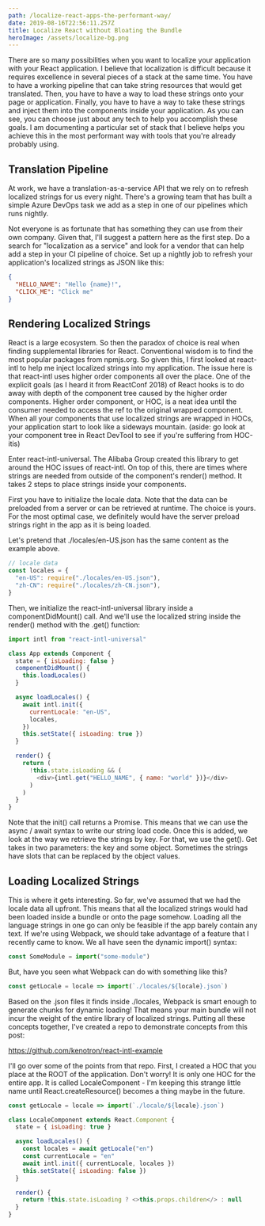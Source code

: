 ```yaml
---
path: /localize-react-apps-the-performant-way/
date: 2019-08-16T22:56:11.257Z
title: Localize React without Bloating the Bundle
heroImage: /assets/localize-bg.png
---
```


There are so many possibilities when you want to localize your application with your React application. I believe that localization is difficult because it requires excellence in several pieces of a stack at the same time. You have to have a working pipeline that can take string resources that would get translated. Then, you have to have a way to load these strings onto your page or application. Finally, you have to have a way to take these strings and inject them into the components inside your application. As you can see, you can choose just about any tech to help you accomplish these goals. I am documenting a particular set of stack that I believe helps you achieve this in the most performant way with tools that you're already probably using.

## Translation Pipeline

At work, we have a translation-as-a-service API that we rely on to refresh localized strings for us every night. There's a growing team that has built a simple Azure DevOps task we add as a step in one of our pipelines which runs nightly.

Not everyone is as fortunate that has something they can use from their own company. Given that, I'll suggest a pattern here as the first step. Do a search for "localization as a service" and look for a vendor that can help add a step in your CI pipeline of choice. Set up a nightly job to refresh your application's localized strings as JSON like this:

```json
{
  "HELLO_NAME": "Hello {name}!",
  "CLICK_ME": "Click me"
}
```

## Rendering Localized Strings

React is a large ecosystem. So then the paradox of choice is real when finding supplemental libraries for React. Conventional wisdom is to find the most popular packages from npmjs.org. So given this, I first looked at react-intl to help me inject localized strings into my application. The issue here is that react-intl uses higher order components all over the place. One of the explicit goals (as I heard it from ReactConf 2018) of React hooks is to do away with depth of the component tree caused by the higher order components. Higher order component, or HOC, is a neat idea until the consumer needed to access the ref to the original wrapped component. When all your components that use localized strings are wrapped in HOCs, your application start to look like a sideways mountain. (aside: go look at your component tree in React DevTool to see if you're suffering from HOC-itis)

Enter react-intl-universal. The Alibaba Group created this library to get around the HOC issues of react-intl. On top of this, there are times where strings are needed from outside of the component's render() method. It takes 2 steps to place strings inside your components.

First you have to initialize the locale data. Note that the data can be preloaded from a server or can be retrieved at runtime. The choice is yours. For the most optimal case, we definitely would have the server preload strings right in the app as it is being loaded.

Let's pretend that ./locales/en-US.json has the same content as the example above.

```js
// locale data
const locales = {
  "en-US": require("./locales/en-US.json"),
  "zh-CN": require("./locales/zh-CN.json"),
}
```

Then, we initialize the react-intl-universal library inside a componentDidMount() call. And we'll use the localized string inside the render() method with the .get() function:

```js
import intl from "react-intl-universal"

class App extends Component {
  state = { isLoading: false }
  componentDidMount() {
    this.loadLocales()
  }

  async loadLocales() {
    await intl.init({
      currentLocale: "en-US",
      locales,
    })
    this.setState({ isLoading: true })
  }

  render() {
    return (
      !this.state.isLoading && (
        <div>{intl.get("HELLO_NAME", { name: "world" })}</div>
      )
    )
  }
}
```

Note that the init() call returns a Promise. This means that we can use the async / await syntax to write our string load code. Once this is added, we look at the way we retrieve the strings by key. For that, we use the get(). Get takes in two parameters: the key and some object. Sometimes the strings have slots that can be replaced by the object values.

## Loading Localized Strings

This is where it gets interesting. So far, we've assumed that we had the locale data all upfront. This means that all the localized strings would had been loaded inside a bundle or onto the page somehow. Loading all the language strings in one go can only be feasible if the app barely contain any text. If we're using Webpack, we should take advantage of a feature that I recently came to know. We all have seen the dynamic import() syntax:

```js
const SomeModule = import("some-module")
```

But, have you seen what Webpack can do with something like this?

```js
const getLocale = locale => import(`./locales/${locale}.json`)
```

Based on the .json files it finds inside ./locales, Webpack is smart enough to generate chunks for dynamic loading! That means your main bundle will not incur the weight of the entire library of localized strings. Putting all these concepts together, I've created a repo to demonstrate concepts from this post:

https://github.com/kenotron/react-intl-example

I'll go over some of the points from that repo. First, I created a HOC that you place at the ROOT of the application. Don't worry! It is only one HOC for the entire app. It is called LocaleComponent - I'm keeping this strange little name until React.createResource() becomes a thing maybe in the future.

```js
const getLocale = locale => import(`./locale/${locale}.json`)

class LocaleComponent extends React.Component {
  state = { isLoading: true }

  async loadLocales() {
    const locales = await getLocale("en")
    const currentLocale = "en"
    await intl.init({ currentLocale, locales })
    this.setState({ isLoading: false })
  }

  render() {
    return !this.state.isLoading ? <>this.props.children</> : null
  }
}
```
